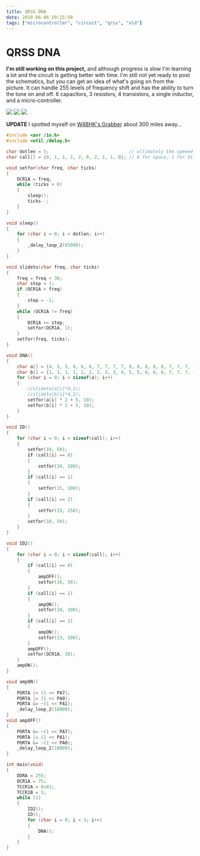 ```yaml
---
title: QRSS DNA
date: 2010-06-06 19:15:58
tags: ["microcontroller", "circuit", "qrss", "old"]
---
```


# QRSS DNA

__I'm still working on this project,__ and although progress is slow I'm learning a lot and the circuit is getting better with time. I'm still not yet ready to post the schematics, but you can get an idea of what's going on from the picture. It can handle 255 levels of frequency shift and has the ability to turn the tone on and off. 6 capacitors, 3 resistors, 4 transistors, a single inductor, and a micro-controller.

<div class="text-center img-border">

[![](https://swharden.com/static/2010/06/06/DSCN0776_thumb.jpg)](https://swharden.com/static/2010/06/06/DSCN0776.jpg)
[![](https://swharden.com/static/2010/06/06/OnOffDNA_thumb.jpg)](https://swharden.com/static/2010/06/06/OnOffDNA.png)
[![](https://swharden.com/static/2010/06/06/dnareport_thumb.jpg)](https://swharden.com/static/2010/06/06/dnareport.jpg)

</div>

__UPDATE__ I spotted myself on [W4BHK's Grabber](http://www.qsl.net/w4hbk/W4HBKgrabber.html) about 300 miles away...

```c
#include <avr /io.h>
#include <util /delay.h>

char dotlen = 5;                              // ultimately the speeed of transmission
char call[] = {0, 1, 1, 1, 2, 0, 2, 1, 1, 0}; // 0 for space, 1 for dit, 2 for dah

void setfor(char freq, char ticks)
{
    OCR1A = freq;
    while (ticks > 0)
    {
        sleep();
        ticks--;
    }
}

void sleep()
{
    for (char i = 0; i < dotlen; i++)
    {
        _delay_loop_2(65000);
    }
}

void slideto(char freq, char ticks)
{
    freq = freq + 30;
    char step = 1;
    if (OCR1A > freq)
    {
        step = -1;
    }
    while (OCR1A != freq)
    {
        OCR1A += step;
        setfor(OCR1A, 1);
    }
    setfor(freq, ticks);
}

void DNA()
{
    char a[] = {4, 5, 5, 6, 6, 6, 7, 7, 7, 7, 8, 8, 8, 8, 8, 7, 7, 7, 7, 6, 6, 6, 5, 5, 4, 3, 3, 2, 2, 2, 1, 1, 1, 1, 0, 0, 0, 0, 0, 1, 1, 1, 1, 2, 2, 2, 3, 3};
    char b[] = {1, 1, 1, 1, 2, 2, 2, 3, 3, 4, 5, 5, 6, 6, 6, 7, 7, 7, 7, 8, 8, 8, 8, 8, 7, 7, 7, 7, 6, 6, 6, 5, 5, 4, 3, 3, 2, 2, 2, 1, 1, 1, 1, 0, 0, 0, 0, 0};
    for (char i = 0; i < sizeof(a); i++)
    {
        //slideto(a[i]*4,2);
        //slideto(b[i]*4,2);
        setfor(a[i] * 2 + 5, 10);
        setfor(b[i] * 2 + 5, 10);
    }
}

void ID()
{
    for (char i = 0; i < sizeof(call); i++)
    {
        setfor(10, 50);
        if (call[i] == 0)
        {
            setfor(10, 100);
        }
        if (call[i] == 1)
        {
            setfor(15, 100);
        }
        if (call[i] == 2)
        {
            setfor(15, 250);
        }
        setfor(10, 50);
    }
}

void ID2()
{
    for (char i = 0; i < sizeof(call); i++)
    {
        if (call[i] == 0)
        {
            ampOFF();
            setfor(10, 50);
        }
        if (call[i] == 1)
        {
            ampON();
            setfor(10, 100);
        }
        if (call[i] == 2)
        {
            ampON();
            setfor(13, 100);
        }
        ampOFF();
        setfor(OCR1A, 30);
    }
    ampON();
}

void ampON()
{
    PORTA |= (1 << PA7);
    PORTA |= (1 << PA0);
    PORTA &= ~(1 << PA1);
    _delay_loop_2(10000);
}
void ampOFF()
{
    PORTA &= ~(1 << PA7);
    PORTA |= (1 << PA1);
    PORTA &= ~(1 << PA0);
    _delay_loop_2(10000);
}

int main(void)
{
    DDRA = 255;
    OCR1A = 75;
    TCCR1A = 0x81;
    TCCR1B = 1;
    while (1)
    {
        ID2();
        ID();
        for (char i = 0; i < 3; i++)
        {
            DNA();
        }
    }
}
```

